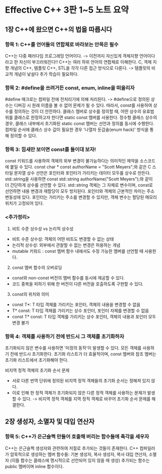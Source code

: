 # Effective C++ 3판 1~5 노트 요약

## 1장 C++에 왔으면 C++의 법을 따릅시다
### 항목 1: C++를 언어들의 연합체로 바라보는 안목은 필수
C++는 다중 패러다임 프로그래밍 언어이다.
-> 이전까지 자신있게 객체지향 언어이다라고 한 자신이 부끄러워진다!!
C++는 여러 하위 언어의 연합체로 이해한다.
C, 객체 지향 개념의 C++, 템플릿 C++, STL을 각각 다른 접근 방식으로 다룬다.
-> 템플릿의 비교적 개념이 낯설다 추가 학습이 필요하다.

### 항목 2: #define을 쓰려거든 const, enum, inline을 떠올리자

#define 매크로는 컴파일 전에 전처리기에 의해 처리된다. -> #define으로 정의된 상수는 디버깅 시 원래 이름을 볼 수 없어 문제가 될 수 있다.
따라서, const를 사용하여 상수를 정의하는 것이 더 안전하다.
클래스 멤버로 상수를 정의할 때, 어떤 상수의 유효범위를 클래스로 한정하고자 한다면 static const 멤버를 사용한다.
정수형 클래스 상수의 경우, 클래스 내부에서 초기화된 static const 멤버는 선언과 정의를 동시에 수행한다.
컴파일 순서에 클래스 상수 값이 필요한 경우 '나열자 둔갑술(enum hack)' 방식을 통해 정의할 수 있다.

### 항목 3: 낌새만 보이면 const를 들이대 보자!

const 키워드를 사용하여 객체의 외부 변경이 불가능하다는 의미적인 제약을 소스코드에 붙일 수 있다.
const char * const authorName = "Scott Meyers";와 같은 C 스타일 문자열 상수 선언은 포인터와 포인터가 가리키는 데이터 모두를 상수로 만든다.
std::string을 사용하면 const std::string authorName("Scott Meyers");와 같이 더 간단하게 상수를 선언할 수 있다.
std::string 객체는 그 자체로 변수이며, const로 선언하면 내용 변경과 재할당이 모두 방지된다.
포인터와 객체의 근본적인 차이는 주소 변동성에 있다. 포인터는 가리키는 주소를 변경할 수 있지만, 객체 변수는 할당된 메모리 위치가 고정되어 있다.

### <추가정리>
1. 비트 수준 상수성 vs 논리적 상수성

- 비트 수준 상수성: 객체의 어떤 비트도 변경할 수 없는 상태
- 논리적 상수성: 외부에서 관찰할 수 없는 변경은 허용하는 개념
- mutable 키워드 : const 멤버 함수 내에서도 수정 가능한 멤버를 선언할 때 사용한다.

2. const 멤버 함수의 오버로딩

- const와 non-const 버전의 멤버 함수를 동시에 제공할 수 있다.
- 코드 중복을 피하기 위해 한 버전이 다른 버전을 호출하도록 구현할 수 있다.

3. const의 위치와 의미

- const T*: T 타입 객체를 가리키는 포인터, 객체의 내용을 변경할 수 없음
- T* const: T 타입 객체를 가리키는 상수 포인터, 포인터 자체를 변경할 수 없음
- const T* const: T 타입 객체를 가리키는 상수 포인터, 객체의 내용과 포인터 모두 변경 불가

### 항목 4: 객체를 사용하기 전에 반드시 그 객체를 초기화하자

초기화되지 않은 변수를 사용하면 '미정의 동작'이 발생할 수 있다.
모든 객체를 사용하기 전에 반드시 초기화한다.
초기화 리스트가 더 효율적이며, const 멤버와 참조 멤버는 초기화 리스트에서 초기화해야 한다.

비지역 정적 객체의 초기화 순서 문제
- 서로 다른 번역 단위에 정의된 비지역 정적 객체들의 초기화 순서는 정해져 있지 않다.
- 이로 인해 한 정적 객체가 초기화되지 않은 다른 정적 객체를 사용하는 문제가 발생할 수 있다.
-> 비지역 정적 객체를 지역 정적 객체로 바꾸어 초기화 순서 문제를 해결한다.

## 2장 생성자, 소멸자 및 대입 연산자
### 항목 5: C++가 은근슬쩍 만들어 호출해 버리는 함수들에 촉각을 세우자
C++는 은근슬쩍 생성자와 관련하여 저절로 추가되는 것들이 존재한다.
C++ 컴파일러가 암묵적으로 생성하는 멤버 함수들: 기본 생성자, 복사 생성자, 복사 대입 연산자, 소멸자 (이들 함수는 클래스에 명시적으로 선언되어 있지 않을 때 생성)
추가되는 함수는 public 멤버이며 inline 함수이다.

